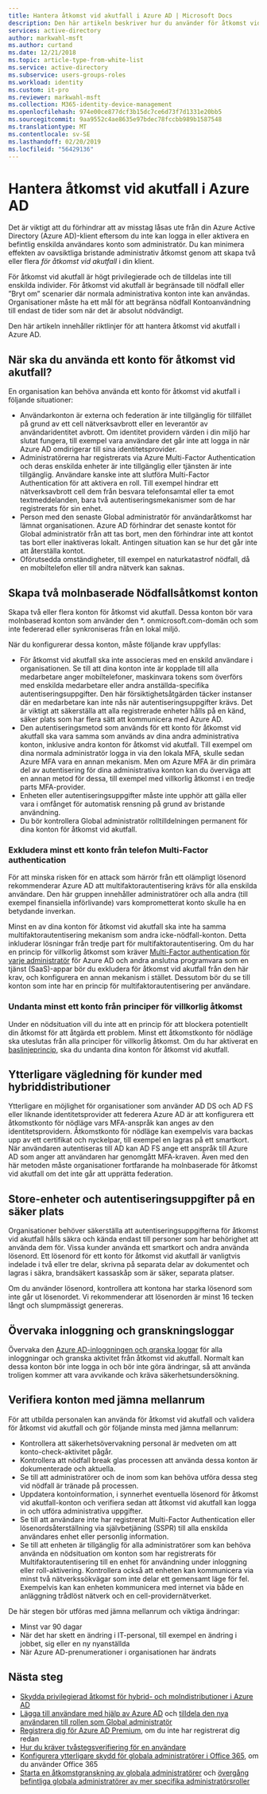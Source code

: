 ```yaml
---
title: Hantera åtkomst vid akutfall i Azure AD | Microsoft Docs
description: Den här artikeln beskriver hur du använder för åtkomst vid akutfall för att förhindra oavsiktligt att låsas ute från Azure Active Directory (Azure AD)-klienten.
services: active-directory
author: markwahl-msft
ms.author: curtand
ms.date: 12/21/2018
ms.topic: article-type-from-white-list
ms.service: active-directory
ms.subservice: users-groups-roles
ms.workload: identity
ms.custom: it-pro
ms.reviewer: markwahl-msft
ms.collection: M365-identity-device-management
ms.openlocfilehash: 974e00ce877dcf3b15dc7ce6d73f7d1331e20bb5
ms.sourcegitcommit: 9aa9552c4ae8635e97bdec78fccbb989b1587548
ms.translationtype: MT
ms.contentlocale: sv-SE
ms.lasthandoff: 02/20/2019
ms.locfileid: "56429136"
---
```

# <a name="manage-emergency-access-accounts-in-azure-ad"></a>Hantera åtkomst vid akutfall i Azure AD

Det är viktigt att du förhindrar att av misstag låsas ute från din Azure Active Directory (Azure AD)-klient eftersom du inte kan logga in eller aktivera en befintlig enskilda användares konto som administratör. Du kan minimera effekten av oavsiktliga bristande administrativ åtkomst genom att skapa två eller flera *för åtkomst vid akutfall* i din klient.

För åtkomst vid akutfall är högt privilegierade och de tilldelas inte till enskilda individer. För åtkomst vid akutfall är begränsade till nödfall eller ”Bryt om” scenarier där normala administrativa konton inte kan användas. Organisationer måste ha ett mål för att begränsa nödfall Kontoanvändning till endast de tider som när det är absolut nödvändigt.

Den här artikeln innehåller riktlinjer för att hantera åtkomst vid akutfall i Azure AD.

## <a name="when-would-you-use-an-emergency-access-account"></a>När ska du använda ett konto för åtkomst vid akutfall?

En organisation kan behöva använda ett konto för åtkomst vid akutfall i följande situationer:

- Användarkonton är externa och federation är inte tillgänglig för tillfället på grund av ett cell nätverksavbrott eller en leverantör av användaridentitet avbrott. Om identitet providern värden i din miljö har slutat fungera, till exempel vara användare det går inte att logga in när Azure AD omdirigerar till sina identitetsprovider.
- Administratörerna har registrerats via Azure Multi-Factor Authentication och deras enskilda enheter är inte tillgänglig eller tjänsten är inte tillgänglig. Användare kanske inte att slutföra Multi-Factor Authentication för att aktivera en roll. Till exempel hindrar ett nätverksavbrott cell dem från besvara telefonsamtal eller ta emot textmeddelanden, bara två autentiseringsmekanismer som de har registrerats för sin enhet.
- Person med den senaste Global administratör för användaråtkomst har lämnat organisationen. Azure AD förhindrar det senaste kontot för Global administratör från att tas bort, men den förhindrar inte att kontot tas bort eller inaktiveras lokalt. Antingen situation kan se hur det går inte att återställa kontot.
- Oförutsedda omständigheter, till exempel en naturkatastrof nödfall, då en mobiltelefon eller till andra nätverk kan saknas. 

## <a name="create-two-cloud-based-emergency-access-accounts"></a>Skapa två molnbaserade Nödfallsåtkomst konton

Skapa två eller flera konton för åtkomst vid akutfall. Dessa konton bör vara molnbaserad konton som använder den \*. onmicrosoft.com-domän och som inte federerad eller synkroniseras från en lokal miljö.

När du konfigurerar dessa konton, måste följande krav uppfyllas:

- För åtkomst vid akutfall ska inte associeras med en enskild användare i organisationen. Se till att dina konton inte är kopplade till alla medarbetare anger mobiltelefoner, maskinvara tokens som överförs med enskilda medarbetare eller andra anställda-specifika autentiseringsuppgifter. Den här försiktighetsåtgärden täcker instanser där en medarbetare kan inte nås när autentiseringsuppgifter krävs. Det är viktigt att säkerställa att alla registrerade enheter hålls på en känd, säker plats som har flera sätt att kommunicera med Azure AD.
- Den autentiseringsmetod som används för ett konto för åtkomst vid akutfall ska vara samma som används av dina andra administrativa konton, inklusive andra konton för åtkomst vid akutfall.  Till exempel om dina normala administratör logga in via den lokala MFA, skulle sedan Azure MFA vara en annan mekanism.  Men om Azure MFA är din primära del av autentisering för dina administrativa konton kan du överväga att en annan metod för dessa, till exempel med villkorlig åtkomst i en tredje parts MFA-provider.
- Enheten eller autentiseringsuppgifter måste inte upphör att gälla eller vara i omfånget för automatisk rensning på grund av bristande användning.  
- Du bör kontrollera Global administratör rolltilldelningen permanent för dina konton för åtkomst vid akutfall. 


### <a name="exclude-at-least-one-account-from-phone-based-multi-factor-authentication"></a>Exkludera minst ett konto från telefon Multi-Factor authentication

För att minska risken för en attack som härrör från ett olämpligt lösenord rekommenderar Azure AD att multifaktorautentisering krävs för alla enskilda användare. Den här gruppen innehåller administratörer och alla andra (till exempel finansiella införlivande) vars komprometterat konto skulle ha en betydande inverkan.

Minst en av dina konton för åtkomst vid akutfall ska inte ha samma multifaktorautentisering mekanism som andra icke-nödfall-konton. Detta inkluderar lösningar från tredje part för multifaktorautentisering. Om du har en princip för villkorlig åtkomst som kräver [Multi-Factor authentication för varje administratör](../authentication/howto-mfa-userstates.md) för Azure AD och andra anslutna programvara som en tjänst (SaaS)-appar bör du exkludera för åtkomst vid akutfall från den här krav, och konfigurera en annan mekanism i stället. Dessutom bör du se till konton som inte har en princip för multifaktorautentisering per användare.

### <a name="exclude-at-least-one-account-from-conditional-access-policies"></a>Undanta minst ett konto från principer för villkorlig åtkomst

Under en nödsituation vill du inte att en princip för att blockera potentiellt din åtkomst för att åtgärda ett problem. Minst ett åtkomstkonto för nödläge ska uteslutas från alla principer för villkorlig åtkomst. Om du har aktiverat en [baslinjeprincip](../conditional-access/baseline-protection.md), ska du undanta dina konton för åtkomst vid akutfall.

## <a name="additional-guidance-for-hybrid-customers"></a>Ytterligare vägledning för kunder med hybriddistributioner

Ytterligare en möjlighet för organisationer som använder AD DS och AD FS eller liknande identitetsprovider att federera Azure AD är att konfigurera ett åtkomstkonto för nödläge vars MFA-anspråk kan anges av den identitetsprovidern.  Åtkomstkonto för nödläge kan exempelvis vara backas upp av ett certifikat och nyckelpar, till exempel en lagras på ett smartkort.  När användaren autentiseras till AD kan AD FS ange ett anspråk till Azure AD som anger att användaren har genomgått MFA-kraven.  Även med den här metoden måste organisationer fortfarande ha molnbaserade för åtkomst vid akutfall om det inte går att upprätta federation. 

## <a name="store-devices-and-credentials-in-a-safe-location"></a>Store-enheter och autentiseringsuppgifter på en säker plats

Organisationer behöver säkerställa att autentiseringsuppgifterna för åtkomst vid akutfall hålls säkra och kända endast till personer som har behörighet att använda dem för. Vissa kunder använda ett smartkort och andra använda lösenord. Ett lösenord för ett konto för åtkomst vid akutfall är vanligtvis indelade i två eller tre delar, skrivna på separata delar av dokumentet och lagras i säkra, brandsäkert kassaskåp som är säker, separata platser.

Om du använder lösenord, kontrollera att kontona har starka lösenord som inte går ut lösenordet. Vi rekommenderar att lösenorden är minst 16 tecken långt och slumpmässigt genereras.


## <a name="monitor-sign-in-and-audit-logs"></a>Övervaka inloggning och granskningsloggar

Övervaka den [Azure AD-inloggningen och granska loggar](../reports-monitoring/concept-sign-ins.md) för alla inloggningar och granska aktivitet från åtkomst vid akutfall. Normalt kan dessa konton bör inte logga in och bör inte göra ändringar, så att använda troligen kommer att vara avvikande och kräva säkerhetsundersökning.

## <a name="validate-accounts-at-regular-intervals"></a>Verifiera konton med jämna mellanrum

För att utbilda personalen kan använda för åtkomst vid akutfall och validera för åtkomst vid akutfall och gör följande minsta med jämna mellanrum:

- Kontrollera att säkerhetsövervakning personal är medveten om att konto-check-aktivitet pågår.
- Kontrollera att nödfall break glas processen att använda dessa konton är dokumenterade och aktuella.
- Se till att administratörer och de inom som kan behöva utföra dessa steg vid nödfall är tränade på processen.
- Uppdatera kontoinformation, i synnerhet eventuella lösenord för åtkomst vid akutfall-konton och verifiera sedan att åtkomst vid akutfall kan logga in och utföra administrativa uppgifter.
- Se till att användare inte har registrerat Multi-Factor Authentication eller lösenordsåterställning via självbetjäning (SSPR) till alla enskilda användares enhet eller personlig information. 
- Se till att enheten är tillgänglig för alla administratörer som kan behöva använda en nödsituation om konton som har registrerats för Multifaktorautentisering till en enhet för användning under inloggning eller roll-aktivering. Kontrollera också att enheten kan kommunicera via minst två nätverkssökvägar som inte delar ett gemensamt läge för fel. Exempelvis kan kan enheten kommunicera med internet via både en anläggning trådlöst nätverk och en cell-providernätverket.

De här stegen bör utföras med jämna mellanrum och viktiga ändringar:

- Minst var 90 dagar
- När det har skett en ändring i IT-personal, till exempel en ändring i jobbet, sig eller en ny nyanställda
- När Azure AD-prenumerationer i organisationen har ändrats

## <a name="next-steps"></a>Nästa steg

- [Skydda privilegierad åtkomst för hybrid- och molndistributioner i Azure AD](directory-admin-roles-secure.md)
- [Lägga till användare med hjälp av Azure AD](../fundamentals/add-users-azure-active-directory.md) och [tilldela den nya användaren till rollen som Global administratör](../fundamentals/active-directory-users-assign-role-azure-portal.md)
- [Registrera dig för Azure AD Premium](../fundamentals/active-directory-get-started-premium.md), om du inte har registrerat dig redan
- [Hur du kräver tvåstegsverifiering för en användare](../authentication/howto-mfa-userstates.md)
- [Konfigurera ytterligare skydd för globala administratörer i Office 365](https://docs.microsoft.com/office365/enterprise/protect-your-global-administrator-accounts), om du använder Office 365
- [Starta en åtkomstgranskning av globala administratörer](../privileged-identity-management/pim-how-to-start-security-review.md) och [övergång befintliga globala administratörer av mer specifika administratörsroller](directory-assign-admin-roles.md)
